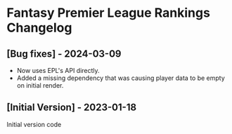 # Fantasy Premier League Rankings Changelog

## [Bug fixes] - 2024-03-09

- Now uses EPL's API directly.
- Added a missing dependency that was causing player data to be empty on initial render.

## [Initial Version] - 2023-01-18

Initial version code
